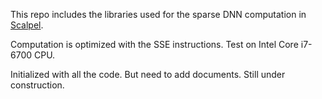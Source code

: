 This repo includes the libraries used for the sparse DNN computation in [Scalpel](http://www-personal.umich.edu/~jiecaoyu/papers/jiecaoyu-isca17.pdf).

Computation is optimized with the SSE instructions. Test on Intel Core i7-6700 CPU.

Initialized with all the code. But need to add documents. Still under construction.
